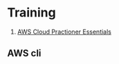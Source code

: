 # Training
1. [AWS Cloud Practioner Essentials](https://aws.amazon.com/training/digital/aws-cloud-practitioner-essentials/)

## AWS cli 
